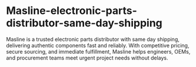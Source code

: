 # Masline-electronic-parts-distributor-same-day-shipping
Masline is a trusted electronic parts distributor with same day shipping, delivering authentic components fast and reliably. With competitive pricing, secure sourcing, and immediate fulfillment, Masline helps engineers, OEMs, and procurement teams meet urgent project needs without delays.
